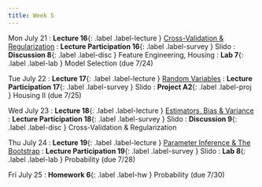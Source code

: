 ```yaml
---
title: Week 5
---
```


Mon July 21
: **Lecture 16**{: .label .label-lecture } [Cross-Validation & Regularization](lecture/lec16)
: **Lecture Participation 16**{: .label .label-survey } Slido
: **Discussion 8**{: .label .label-disc } Feature Engineering, Housing
: **Lab 7**{: .label .label-lab } Model Selection (due 7/24)

Tue July 22
: **Lecture 17**{: .label .label-lecture } [Random Variables](lecture/lec17)
: **Lecture Participation 17**{: .label .label-survey } Slido
: **Project A2**{: .label .label-proj } Housing II (due 7/25)

Wed July 23
: **Lecture 18**{: .label .label-lecture } [Estimators, Bias & Variance](lecture/lec18)
: **Lecture Participation 18**{: .label .label-survey } Slido
: **Discussion 9**{: .label .label-disc } Cross-Validation & Regularization

Thu July 24
: **Lecture 19**{: .label .label-lecture } [Parameter Inference & The Bootstrap](lecture/lec19)
: **Lecture Participation 19**{: .label .label-survey } Slido
: **Lab 8**{: .label .label-lab } Probability (due 7/28)

Fri July 25
: **Homework 6**{: .label .label-hw } Probability (due 7/30)
